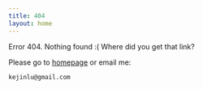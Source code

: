 ```yaml
---
title: 404
layout: home
---
```


Error 404. Nothing found :( Where did you get that link?

Please go to [homepage](/) or email me:

    kejinlu@gmail.com


